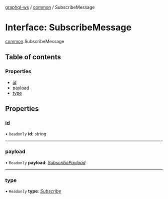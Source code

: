 [graphql-ws](../README.md) / [common](../modules/common.md) / SubscribeMessage

# Interface: SubscribeMessage

[common](../modules/common.md).SubscribeMessage

## Table of contents

### Properties

- [id](common.subscribemessage.md#id)
- [payload](common.subscribemessage.md#payload)
- [type](common.subscribemessage.md#type)

## Properties

### id

• `Readonly` **id**: *string*

___

### payload

• `Readonly` **payload**: [*SubscribePayload*](common.subscribepayload.md)

___

### type

• `Readonly` **type**: [*Subscribe*](../enums/common.messagetype.md#subscribe)
